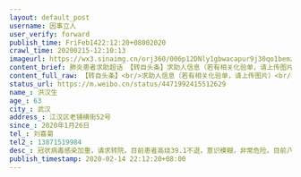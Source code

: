 ```yaml
---
layout: default_post
username: 因事立人
user_verify: forward
publish_time: FriFeb1422:12:20+08002020
crawl_time: 20200215-12:10:13
imageurl: https://wx3.sinaimg.cn/orj360/006p12DNly1gbwacapur9j30qo1bemze.jpg,https://wx1.sinaimg.cn/orj360/006p12DNly1gbwacb7p1ij30qo1beq6o.jpg,https://wx2.sinaimg.cn/orj360/006p12DNly1gbwacbraeoj30qo0zk42f.jpg,https://wx1.sinaimg.cn/orj360/006p12DNly1gbwacc7ty3j30qo0zkq4n.jpg,https://wx2.sinaimg.cn/orj360/006p12DNly1gbwaccj6vaj30qo1beq6o.jpg,https://wx1.sinaimg.cn/orj360/006p12DNly1gbwacczxg1j30qo1beq9q.jpg,https://wx1.sinaimg.cn/orj360/006p12DNly1gbwacddu3hj30qo1ben0y.jpg
content_brief: 肺炎患者求助超话 【转自头条】求助人信息（若有相关化验单，请上传图片）【姓名】洪汉生【年龄】63【所在城市】武汉【所在小区、社区】江汉区老铺横街52号【患病时间】2020年1月26日【联系方式】刘喜菊【其他紧急联系人】13871519984【病情描述】冠状病毒感染加重，请求转院。目前患者高 ...全文
content_full_raw: 【转自头条】<br/>求助人信息（若有相关化验单，请上传图片）<br/>【姓名】洪汉生<br/>【年龄】63<br/>【所在城市】武汉<br/>【所在小区、社区】江汉区老铺横街52号<br/>【患病时间】2020年1月26日<br/>【联系方式】刘喜菊<br/>【其他紧急联系人】13871519984<br/>【病情描述】冠状病毒感染加重，请求转院。目前患者高烧39.1不退，意识模糊，非常危险。目前八医院只能吸氧，医生建议转院，但有治疗条件的医院没有床位，希望能帮忙转院治疗。
status_url: https://m.weibo.cn/status/4471992415512629
name_: 洪汉生
age_: 63
city_: 武汉
address_: 江汉区老铺横街52号
since_: 2020年1月26日
tel_: 刘喜菊
tel2_: 13871519984
desc_: 冠状病毒感染加重，请求转院。目前患者高烧39.1不退，意识模糊，非常危险。目前八医院只能吸氧，医生建议转院，但有治疗条件的医院没有床位，希望能帮忙转院治疗。
publish_timestamp: 2020-02-14 22:12:20+08:00
---
```

